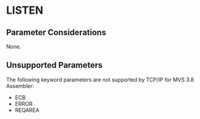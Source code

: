 LISTEN
======

Parameter Considerations
------------------------

None.

Unsupported Parameters
----------------------

The following keyword parameters are not supported by TCP/IP for MVS 3.8
Assembler:

-   ECB
-   ERROR
-   REQAREA
